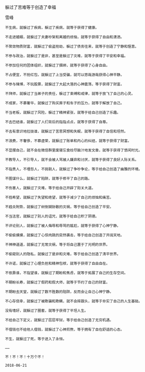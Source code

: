躲过了苦难等于创造了幸福

雪峰


    不生病，就躲过了疾病，躲过了疾病，就等于获得了健康。

    不走进婚姻，就躲过了夫妻吵架和离婚的烦恼，就等于获得了自由和潇洒。

    不聚敛物质财富，就躲过了偷盗抢劫，躲过了债务往来，就等于创造了宁静和惬意。

    不参与政治，就躲过了是非，甚至是躲过了灾难，就等于获得了平安和幸福。

    不参加任何的团体组织，就躲过了捆绑，就等于获得了心身自由。

    不占便宜，不抢红包，就躲过了上当受骗，就可以悠哉游哉获得心神平静。

    不参与赌博，不玩股票，就躲过了大起大落的心神震荡，等于获得了财富。

    不拜师，就躲过了当弟子的责任，躲过了束缚和戒律，就等于放飞了自己的心灵。

    不成家，不慕奢华，就躲过了购买房子和车子的压力，就等于解放了自己。

    不当老板，就躲过了风险，躲过了精神紧张，就等于给自己创造了乐趣。

    不去巴结谁，就躲过了人们背后的指指点点，就等于获得了自尊。

    不去有意识地拉拢谁，就躲过了苦思冥想和失眠，就等于获得了自信和坦然。

    不浪费，不奢侈，不慕虚荣，就躲过了账单和内心的纠结，就等于获得了财富。

    不显摆自己，就不会在微信群里废寝忘食绞尽脑汁地发文章，就等于获得了悠闲时光。

    不教导人，不引导人，就不会被人骂被人嫌弃和讨厌，就等于获得了良好人际关系。

    不指责人，不埋怨人，不挑剔人，就躲过了争吵争论，等于给自己创造了幽雅的环境。

    不图谋什么，就躲过了陷阱，就等于修平了自己的路。

    不伤害人，就躲过了灾难，等于给自己开辟了阳关大道。

    不抱希望，就躲过了失望和绝望，就等于减少了自己的烦恼和痛苦。

    不趋炎附势，就躲过了树倒猢狲散的灾祸，等于给自己创造了平安。

    不当法官，就躲过了别人的诅咒，就等于给自己积了阴德。

    不评论别人，就躲过了被人侮辱和辱骂的尴尬，就等于获得了心神宁静。

    不偷偷摸摸，就躲过了心惊肉跳的突然袭击，等于给自己创造了开阔天地。

    不神神道道，就躲过了无常灾祸，等于将自己置于了光明的世界。

    不偷窥别人的隐私，就躲过了是非和灾难，等于给自己创造了清平世界。

    不许诺，就躲过了心理负担和精神包袱，就等于获得了自由自在。

    不依靠谁，不指望谁，就躲过了期盼和焦虑，就等于拓展了自己的生存空间。

    不期盼长寿，就躲过了假药和假大师，就等于节约了自己的财富。

    不期盼去天堂，就躲过了数不胜数的陷阱，反而会让自己心神宁静。

    不心存侥幸，就躲过了被欺骗和欺瞒，就不会摔跟头，就等于夯实了自己的人生基础。

    没有嗜好，就躲过了圈套，就等于获得了平坦人生。

    不给自己下定义，就躲过了层层牢狱，等于给自己创造了无穷机遇。

    不借钱也不给他人借钱，就躲过了心神煎熬，等于拥有了自在舒适的心态。

    不生，就躲过了死，等于进入了永恒。

    ……

    不！不！不！十万个不！

    2018-06-21




